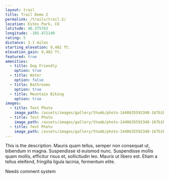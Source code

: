 ```yaml
---
layout: trail
title: Trail Demo 2
permalink: /trails/trail-2/
location: Estes Park, CO
latitude: 40.375762
longitude: -105.472149
rating: 5
distance: 3.1 miles
starting_elevation: 9,482 ft.
elevation_gain: 9,482 ft.
featured: true
amenities:
  - title: Dog Friendly
    option: true
  - title: Water
    option: false
  - title: Bathrooms
    option: true
  - title: Mountain Biking
    option: true
images:
  - title: Test Photo
    image_path: /assets/images/gallery/thumb/photo-1440635592348-167b1b30296f_sm.jpg
  - title: Test Photo
    image_path: /assets/images/gallery/thumb/photo-1440635592348-167b1b30296f_sm.jpg
  - title: Test Photo
    image_path: /assets/images/gallery/thumb/photo-1440635592348-167b1b30296f_sm.jpg
---
```


This is the description. Mauris quam tellus, semper non consequat ut, bibendum in magna. Suspendisse id euismod nunc. Suspendisse mollis quam mollis, efficitur risus et, sollicitudin leo. Mauris ut libero est. Etiam a tellus eleifend, fringilla ligula lacinia, fermentum elite.


Needs comment system